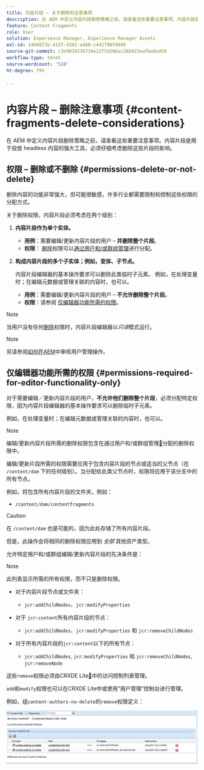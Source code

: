 ```yaml
---
title: 内容片段 – 关于删除的注意事项
description: 在 AEM 中定义内容片段删除策略之前，请查看这些重要注意事项。内容片段是用于投放 headless 内容的强大工具，必须仔细考虑删除这些片段的影响。
feature: Content Fragments
role: User
solution: Experience Manager, Experience Manager Assets
exl-id: 1460872b-415f-4392-a480-c442790fd0d9
source-git-commit: c3e9029236734e22f5d266ac26b923eafbe0a459
workflow-type: tm+mt
source-wordcount: '510'
ht-degree: 79%

---
```


# 内容片段 – 删除注意事项 {#content-fragments-delete-considerations}

在 AEM 中定义内容片段删除策略之前，请查看这些重要注意事项。内容片段是用于投放 headless 内容的强大工具，必须仔细考虑删除这些片段的影响。

## 权限 – 删除或不删除 {#permissions-delete-or-not-delete}

删除内容的功能非常强大，但可能很敏感，许多行业都需要限制和控制这些权限的分配方式。

关于删除权限，内容片段必须考虑在两个级别：

1. **内容片段作为单个实体。**

   * **用例**：需要编辑/更新内容片段的用户 – **并删除整个片段**。
   * **权限**： [删除](/help/sites-administering/security.md#actions)权限可以[通过用户和/或群组管理](/help/sites-administering/security.md#managing-permissions)进行分配。

2. **构成内容片段的多个子实体；例如，变体、子节点。**

   内容片段编辑器的基本操作要求可以删除此类临时子元素。 例如，在处理变量时；在编辑元数据或管理关联的内容时，也可以。

   * **用例**：需要编辑/更新内容片段的用户 – **不允许删除整个片段**。
   * **权限**：请参阅 [仅编辑器功能所需的权限](#permissions-required-for-editor-functionality-only)。

>[!NOTE]
>
>当用户没有任何[删除](/help/sites-administering/security.md#actions)权限时，内容片段编辑器以&#x200B;*只读*&#x200B;模式运行。

>[!NOTE]
>
>另请参阅[如何在AEM](/help/sites-administering/audit-user-management-operations.md)中审核用户管理操作。

## 仅编辑器功能所需的权限 {#permissions-required-for-editor-functionality-only}

对于需要编辑／更新内容片段的用户，**不允许他们删除整个片段**，必须分配特定权限，因为内容片段编辑器的基本操作要求可以删除临时子元素。

例如，在处理变量时；在编辑元数据或管理关联的内容时，也可以。

>[!NOTE]
>
>编辑/更新内容片段所需的删除权限包含在通过用户和/或群组管理[&#128279;](/help/sites-administering/security.md#managing-permissions)分配的删除权限中。

编辑/更新片段所需的权限需要应用于包含内容片段的节点或适当的父节点（在 `/content/dam` 下的任何级别）。当分配给此类父节点时，权限将应用于该分支中的所有节点。

例如，将包含所有内容片段的文件夹，例如：

* `/content/dam/contentfragments`

>[!CAUTION]
>
>在 `/content/dam` 也是可能的，因为此处存储了所有内容片段。
>
>但是，此操作会将相同的删除权限应用到 *全部* 其他资产类型。

允许特定用户和/或群组编辑/更新内容片段的先决条件是：

>[!NOTE]
>
>此列表显示所需的所有权限，而不只是删除权限。

* 对于内容片段节点或文件夹：

   * `jcr:addChildNodes`、`jcr:modifyProperties`

* 对于 `jcr:content`所有内容片段的节点：

   * `jcr:addChildNodes`、`jcr:modifyProperties` 和 `jcr:removeChildNodes`

* 对于所有内容片段的`jcr:content`以下的所有节点：

   * `jcr:addChildNodes`, `jcr:modifyProperties` 和 `jcr:removeChildNodes`, `jcr:removeNode`

这些`remove`权限必须由CRXDE Lite[&#128279;](/help/sites-administering/user-group-ac-admin.md#access-right-management)中的访问控制列表管理。

`add`和`modify`权限也可以在CRXDE Lite中或使用“用户管理”控制台进行管理。

例如，组`content-authors-no-delete`的`remove`权限定义：

![cf-delete-03](assets/cf-delete-03.png)
